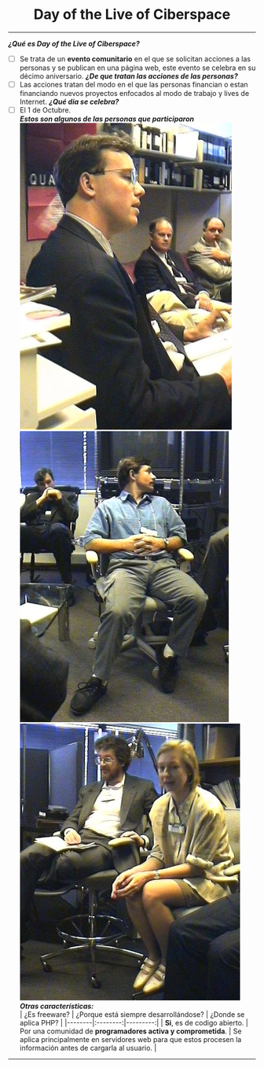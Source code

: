 <center> <h1>Day of the Live of Ciberspace</h1> </center>

-------------------------------------------------  

**_¿Qué es Day of the Live of Ciberspace?_**
- [ ] Se trata de un **evento comunitario** en el que se solicitan acciones a las personas y se publican en una página web, este evento se celebra en su décimo aniversario. 
**_¿De que tratan las acciones de las personas?_**  
- [ ] Las acciones tratan del modo en el que las personas financian o estan financiando nuevos proyectos enfocados al modo de trabajo y lives de Internet. 
**_¿Qué dia se celebra?_**  
- [ ] El 1 de Octubre.  
**_Estos son algunos de las personas que participaron_**  
![Participante1](https://github.com/OscarLopez25032004/SMX2-M8UF1A1-HistoriaWeb-1995-1996-DayOfTheLiveOfCiberspace-OscarL/blob/main/ttt04.jpg "Participante1")
![Participante2](https://github.com/OscarLopez25032004/SMX2-M8UF1A1-HistoriaWeb-1995-1996-DayOfTheLiveOfCiberspace-OscarL/blob/main/ttt09.jpg "Participante2")
![Participante3](https://github.com/OscarLopez25032004/SMX2-M8UF1A1-HistoriaWeb-1995-1996-DayOfTheLiveOfCiberspace-OscarL/blob/main/ttt10.jpg "Participante3")  
**_Otras características:_**  
| ¿Es freeware? | ¿Porque está siempre desarrollándose? | ¿Donde se aplica PHP? |
|--------|:--------:|---------:|
| **Si**, es de codigo abierto. | Por una comunidad de **programadores activa y comprometida**. | Se aplica principalmente en servidores web para que estos procesen la información antes de cargarla al usuario. |
-------------------------------------------------

